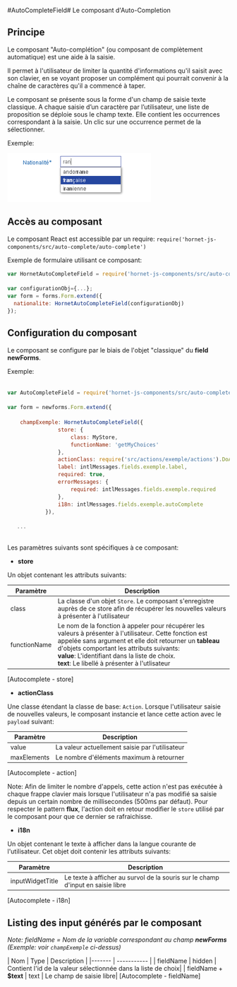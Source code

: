 #AutoCompleteField# Le composant d'Auto-Completion

## Principe

Le composant "Auto-complétion" (ou composant de complètement automatique) est une aide à la saisie.

Il permet à l'utilisateur de limiter la quantité d'informations qu'il saisit avec son clavier, en se voyant proposer un complément qui pourrait convenir à la chaîne de caractères qu'il a commencé à taper.

Le composant se présente sous la forme d'un champ de saisie texte classique. A chaque saisie d’un caractère par l’utilisateur, une liste de proposition se déploie sous le champ texte. Elle contient les occurrences correspondant à la saisie. Un clic sur une occurrence permet de la sélectionner.

Exemple:

![Auto Complete par defaut](./sources/composants/formulaires/autocomplete-defaut.png)

## Accès au composant

Le composant React est accessible par un require: `require('hornet-js-components/src/auto-complete/auto-complete')`

Exemple de formulaire utilisant ce composant:

```javascript
var HornetAutoCompleteField = require('hornet-js-components/src/auto-complete/auto-complete-field');

var configurationObj={...};
var form = forms.Form.extend({
  nationalite: HornetAutoCompleteField(configurationObj)
});
```

## Configuration du composant

Le composant se configure par le biais de l'objet "classique" du **field newForms**.

Exemple:

```javascript

var AutoCompleteField = require('hornet-js-components/src/auto-complete/auto-complete-field');

var form = newforms.Form.extend({
    
	champExemple: HornetAutoCompleteField({
	            store: {
	                class: MyStore,
	                functionName: 'getMyChoices'
	            },
	            actionClass: require('src/actions/exemple/actions').DoAction,
	            label: intlMessages.fields.exemple.label,
	            required: true,
	            errorMessages: {
	                required: intlMessages.fields.exemple.required
	            },
	            i18n: intlMessages.fields.exemple.autoComplete
	        }),
	        
   ...
   
```

Les paramètres suivants sont spécifiques à ce composant:

- **store**

Un objet contenant les attributs suivants:

| Paramètre | Description |
|------- | ----------- |
| class | La classe d'un objet `Store`. Le composant s'enregistre auprès de ce store afin de récupérer les nouvelles valeurs à présenter à l'utilisateur |
| functionName | Le nom de la fonction à appeler pour récupérer les valeurs à présenter à l'utilisateur. Cette fonction est appelée sans argument et elle doit retourner un **tableau** d'objets comportant les attributs suivants:<br />**value**: L'identifiant dans la liste de choix. <br />**text**: Le libellé à présenter à l'utlisateur
[Autocomplete - store]

- **actionClass**

Une classe étendant la classe de base: `Action`.
Lorsque l'utilisateur saisie de nouvelles valeurs, le composant instancie et lance cette action avec le `payload` suivant:

| Paramètre | Description |
|------- | ----------- |
| value | La valeur actuellement saisie par l'utilisateur |
| maxElements | Le nombre d'éléments maximum à retourner |
[Autocomplete - action]

Note: Afin de limiter le nombre d'appels, cette action n'est pas exécutée à chaque frappe clavier mais lorsque l'utilisateur n'a pas modifié sa saisie depuis un certain nombre de millisecondes (500ms par défaut).
Pour respecter le pattern **flux**, l'action doit en retour modifier le `store` utilisé par le composant pour que ce dernier se rafraichisse.

- **i18n**

Un objet contenant le texte à afficher dans la langue courante de l'utilisateur. Cet objet doit contenir les attributs suivants:

| Paramètre | Description |
|------- | ----------- |
| inputWidgetTitle | Le texte à afficher au survol de la souris sur le champ d'input en saisie libre |
[Autocomplete - i18n]

## Listing des input générés par le composant

*Note: fieldName =  Nom de la variable correspondant au champ **newForms** (Exemple: voir `champExemple` ci-dessus)*

| Nom | Type | Description |
|------- | ----------- |
| fieldName | hidden | Contient l'id de la valeur sélectionnée dans la liste de choix|
| fieldName + **$text** | text | Le champ de saisie libre|
[Autocomplete - fieldName]


